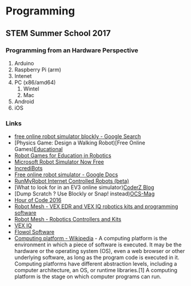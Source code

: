 # Programming
## STEM Summer School 2017
### Programming from an Hardware Perspective
1. Arduino
2. Raspberry Pi (arm)
3. Intenet
4. PC (x86/amd64)
   1. Wintel
   2. Mac
5. Android
6. iOS


### Links
- [free online robot simulator blockly - Google Search](https://www.google.ca/search?rlz=1C1CHBF_enCA700CA700&q=free+online+robot+simulator+blockly&spell=1&sa=X&ved=0ahUKEwjf6eeb6KfVAhXCh1QKHZG-CYYQvwUIJSgA&biw=1680&bih=954)
- [Physics Game: Design a Walking Robot)[Free Online Games)[Educational](http://skunksoup.com/2012/01/free-online-games/skill-chance/physics/rag-doll/walkinator-design-a-walking-robot)
- [Robot Games for Education in Robotics](http://www.opraus.com/robot-game/)
- [Microsoft Robot Simulator Now Free](http://aidreams.co.uk/forum/index.php?topic=3614.0)
- [IncrediBots](http://incredibots.com/)
- [Free online robot simulator - Google Docs](https://docs.google.com/document/d/1KznyJyCvteb8HX_hj5vMpdqQObALBPiPMRyMPFBu3pU/edit)
- [RunMyRobot Internet Controlled Robots (beta)](https://letsrobot.tv/blockly)
- [What to look for in an EV3 online simulator)[CoderZ Blog](http://gocoderz.com/blog/ev3-online-simulator/)
- [Dump Scratch ? Use Blockly or Snap! instead)[OCS-Mag](http://www.ocsmag.com/2016/07/12/dump-scratch-use-blockly-or-snap-instead/)
- [Hour of Code 2016](https://www.robotmesh.com/hoc2016)
- [Robot Mesh - VEX EDR and VEX IQ robotics kits and programming software](https://www.robotmesh.com/)
- [Robot Mesh - Robotics Controllers and Kits](https://www.robotmesh.com/studio/)
- [VEX IQ](https://www.robotmesh.com/vexiq/)
- [Flowol Software](https://www.robotmesh.com/flowol-software/)
- [Computing platform - Wikipedia](https://www.wikiwand.com/en/Computing_platform) - A computing platform is the environment in which a piece of software is executed. It may be the hardware or the operating system (OS), even a web browser or other underlying software, as long as the program code is executed in it. Computing platforms have different abstraction levels, including a computer architecture, an OS, or runtime libraries.[1] A computing platform is the stage on which computer programs can run.
